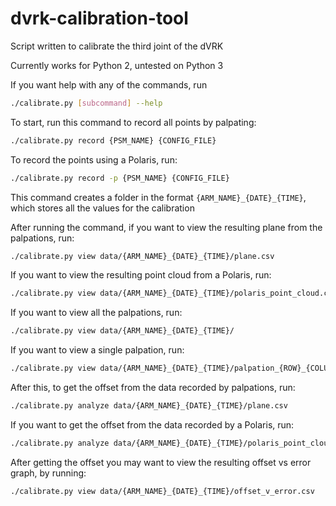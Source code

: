 # dvrk-calibration-tool

Script written to calibrate the third joint of the dVRK

Currently works for Python 2, untested on Python 3

If you want help with any of the commands, run
```bash
./calibrate.py [subcommand] --help
```

To start, run this command to record all points by palpating:
```bash
./calibrate.py record {PSM_NAME} {CONFIG_FILE}
```

To record the points using a Polaris, run:
```bash
./calibrate.py record -p {PSM_NAME} {CONFIG_FILE}
```

This command creates a folder in the format `{ARM_NAME}_{DATE}_{TIME}`, which stores all the values for the calibration

After running the command, if you want to view the resulting plane from the palpations, run:
```bash
./calibrate.py view data/{ARM_NAME}_{DATE}_{TIME}/plane.csv
```

If you want to view the resulting point cloud from a Polaris, run:
```bash
./calibrate.py view data/{ARM_NAME}_{DATE}_{TIME}/polaris_point_cloud.csv
```

If you want to view all the palpations, run:
```bash
./calibrate.py view data/{ARM_NAME}_{DATE}_{TIME}/
```
If you want to view a single palpation, run:
```bash
./calibrate.py view data/{ARM_NAME}_{DATE}_{TIME}/palpation_{ROW}_{COLUMN}.csv
```

After this, to get the offset from the data recorded by palpations, run:
```bash
./calibrate.py analyze data/{ARM_NAME}_{DATE}_{TIME}/plane.csv
```

If you want to get the offset from the data recorded by a Polaris, run:
```bash
./calibrate.py analyze data/{ARM_NAME}_{DATE}_{TIME}/polaris_point_cloud.csv
```

After getting the offset you may want to view the resulting offset vs error graph, by running:
```bash
./calibrate.py view data/{ARM_NAME}_{DATE}_{TIME}/offset_v_error.csv
```
